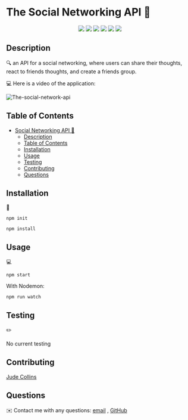 # The Social Networking API 👋</h1>


<p align="center">
    <img src="https://img.shields.io/badge/javascript-yellow" />
    <img src="https://img.shields.io/badge/express-orange" />
    <img src="https://img.shields.io/badge/MongoDB-blue"  />
    <img src="https://img.shields.io/badge/mongoose-red"  />
    <img src="https://img.shields.io/badge/moment-blue"  />
    <img src="https://img.shields.io/badge/nodemon-green" />
</p>

## Description

🔍 an API for a social networking, where users can share their thoughts, react to friends thoughts, and create a friends group.

💻 Here is a video of the application:

![The-social-network-api](.)



## Table of Contents
- [Social Networking API 👋</h1>](#social-networking-api-h1)
  - [Description](#description)
  - [Table of Contents](#table-of-contents)
  - [Installation](#installation)
  - [Usage](#usage)
  - [Testing](#testing)
  - [Contributing](#contributing)
  - [Questions](#questions)

## Installation
💾   

`npm init`

`npm install`

## Usage
💻   

`npm start`

With Nodemon:

`npm run watch`

## Testing
✏️

No current testing

## Contributing
 [Jude Collins](https://github.com/judecollins)

## Questions
✉️ Contact me with any questions: [email](Jude.collins13@yahoo.com) , [GitHub](https://github.com/judecollins)<br />



